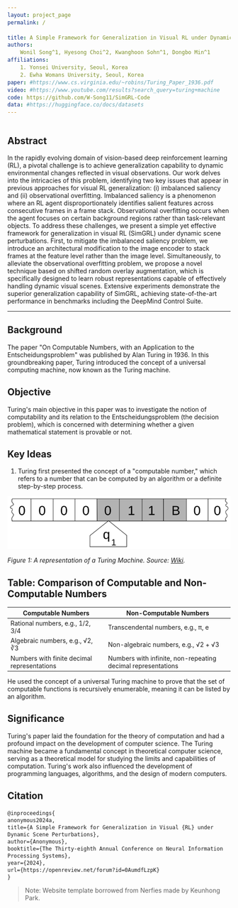 ```yaml
---
layout: project_page
permalink: /

title: A Simple Framework for Generalization in Visual RL under Dynamic Scene Perturbations
authors:
    Wonil Song^1, Hyesong Choi^2, Kwanghoon Sohn^1, Dongbo Min^1
affiliations:
    1. Yonsei University, Seoul, Korea
    2. Ewha Womans University, Seoul, Korea
paper: #https://www.cs.virginia.edu/~robins/Turing_Paper_1936.pdf
video: #https://www.youtube.com/results?search_query=turing+machine
code: https://github.com/W-Song11/SimGRL-Code
data: #https://huggingface.co/docs/datasets
---
```


<!-- Using HTML to center the abstract -->
<div class="columns is-centered has-text-centered">
    <div class="column is-four-fifths">
        <h2>Abstract</h2>
        <div class="content has-text-justified">
In the rapidly evolving domain of vision-based deep reinforcement learning (RL),
a pivotal challenge is to achieve generalization capability to dynamic environmental
changes reflected in visual observations. Our work delves into the intricacies
of this problem, identifying two key issues that appear in previous approaches
for visual RL generalization: (i) imbalanced saliency and (ii) observational
overfitting. Imbalanced saliency is a phenomenon where an RL agent
disproportionately identifies salient features across consecutive frames in a frame
stack. Observational overfitting occurs when the agent focuses on certain background
regions rather than task-relevant objects. To address these challenges, we
present a simple yet effective framework for generalization in visual RL (SimGRL)
under dynamic scene perturbations. First, to mitigate the imbalanced saliency
problem, we introduce an architectural modification to the image encoder to
stack frames at the feature level rather than the image level. Simultaneously,
to alleviate the observational overfitting problem, we propose a novel technique
based on shifted random overlay augmentation, which is specifically designed
to learn robust representations capable of effectively handling dynamic visual
scenes. Extensive experiments demonstrate the superior generalization capability
of SimGRL, achieving state-of-the-art performance in benchmarks including the
DeepMind Control Suite.
        </div>
    </div>
</div>

---

## Background
The paper "On Computable Numbers, with an Application to the Entscheidungsproblem" was published by Alan Turing in 1936. In this groundbreaking paper, Turing introduced the concept of a universal computing machine, now known as the Turing machine.

## Objective
Turing's main objective in this paper was to investigate the notion of computability and its relation to the Entscheidungsproblem (the decision problem), which is concerned with determining whether a given mathematical statement is provable or not.


## Key Ideas
1. Turing first presented the concept of a "computable number," which refers to a number that can be computed by an algorithm or a definite step-by-step process.

![Turing Machine](/static/image/Turing_machine.png)

*Figure 1: A representation of a Turing Machine. Source: [Wiki](https://en.wikipedia.org/wiki/Turing_machine).*

## Table: Comparison of Computable and Non-Computable Numbers

| Computable Numbers | Non-Computable Numbers |
|-------------------|-----------------------|
| Rational numbers, e.g., 1/2, 3/4 | Transcendental numbers, e.g., π, e |
| Algebraic numbers, e.g., √2, ∛3 | Non-algebraic numbers, e.g., √2 + √3 |
| Numbers with finite decimal representations | Numbers with infinite, non-repeating decimal representations |

He used the concept of a universal Turing machine to prove that the set of computable functions is recursively enumerable, meaning it can be listed by an algorithm.

## Significance
Turing's paper laid the foundation for the theory of computation and had a profound impact on the development of computer science. The Turing machine became a fundamental concept in theoretical computer science, serving as a theoretical model for studying the limits and capabilities of computation. Turing's work also influenced the development of programming languages, algorithms, and the design of modern computers.

## Citation
```
@inproceedings{
anonymous2024a,
title={A Simple Framework for Generalization in Visual {RL} under Dynamic Scene Perturbations},
author={Anonymous},
booktitle={The Thirty-eighth Annual Conference on Neural Information Processing Systems},
year={2024},
url={https://openreview.net/forum?id=0AumdfLzpK}
}
```
> Note: Website template borrowed from Nerfies made by Keunhong Park.
